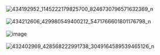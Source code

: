 ![434192952_1145222179825700_8246730796571632369_n](https://github.com/samueltannous174/School-Mangment/assets/106975094/ddcf4ce3-7d09-4192-81f9-8d04873b42d1)
<br></br>
![434212606_429980549400212_5471766601801176798_n](https://github.com/samueltannous174/School-Mangment/assets/106975094/bda59478-c5e2-4d32-9b93-0262a165a0a5)
<br></br>
![image](https://github.com/samueltannous174/School-Mangment/assets/106975094/45eb89e1-d22a-4537-b34b-f10a25684f2e)
<br></br>
![432402969_428568222991738_3049164589539465126_n](https://github.com/samueltannous174/School-Mangment/assets/106975094/c8988443-bb5a-422e-9f51-14ee622d935b)
